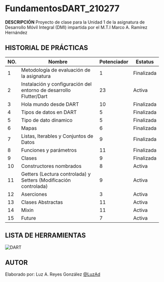 # FundamentosDART_210277


**DESCRIPCIÓN**
Proyecto de clase para la Unidad 1 de la asignatura de Desarrollo Móvil Integral (DMI) impartida por el M.T.I Marco A. Ramírez Hernández

## HISTORIAL DE PRÁCTICAS

| NO. | Nombre | Potenciador | Estatus| 
|--|--|--|--|
|1|Metodología de evaluación de la asignatura|1|Finalizada|
|2| Instalación y configuración del entorno de desarrollo Flutter/Dart|23|Activa|
|3| Hola mundo desde DART|10|Finalizada|
|4| Tipos de datos en DART|5|Finalizada|
|5| Tipo de dato dinamico|5|Finalizada|
|6| Mapas|6|Finalizada|
|7|Listas, Iterables y Conjuntos de Datos|9|Finalizada|
|8|Funciones y parámetros|11|Finalizada|
|9|Clases|9|Finalizada|
|10|Constructores nombrados|8|Activa|
|11|Getters (Lectura controlada) y Setters (Modificación controlada)|9|Activa|
|12|Aserciones|3|Activa|
|13|Clases Abstractas|11|Activa|
|14|Mixin|11|Activa|
|15|Future|7|Activa|


## LISTA DE HERRAMIENTAS
![DART](https://img.shields.io/badge/Dart-0175C2?style=for-the-badge&logo=dart&logoColor=white)


## AUTOR
Elaborado por: Luz A. Reyes González [@LuzAd](https://github.com/LuzAd)
